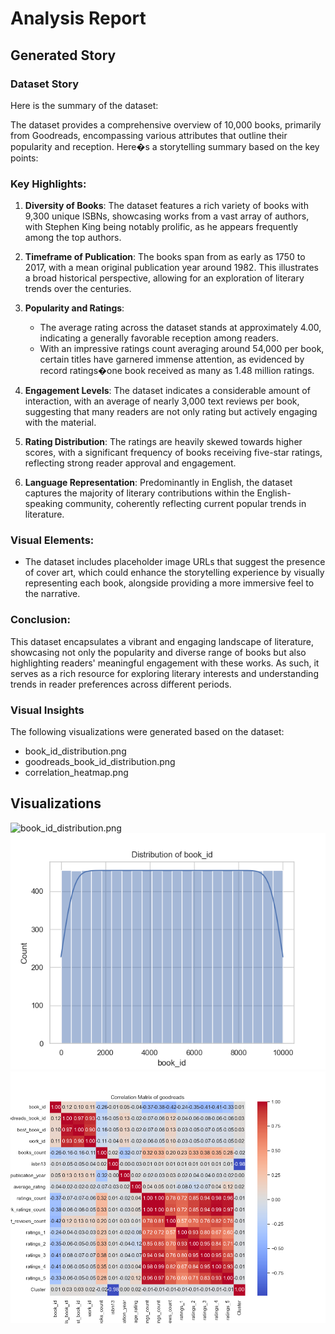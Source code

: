 # Analysis Report

## Generated Story
### Dataset Story
Here is the summary of the dataset:

The dataset provides a comprehensive overview of 10,000 books, primarily from Goodreads, encompassing various attributes that outline their popularity and reception. Here�s a storytelling summary based on the key points:

### Key Highlights:

1. **Diversity of Books**: The dataset features a rich variety of books with 9,300 unique ISBNs, showcasing works from a vast array of authors, with Stephen King being notably prolific, as he appears frequently among the top authors.

2. **Timeframe of Publication**: The books span from as early as 1750 to 2017, with a mean original publication year around 1982. This illustrates a broad historical perspective, allowing for an exploration of literary trends over the centuries.

3. **Popularity and Ratings**: 
   - The average rating across the dataset stands at approximately 4.00, indicating a generally favorable reception among readers.
   - With an impressive ratings count averaging around 54,000 per book, certain titles have garnered immense attention, as evidenced by record ratings�one book received as many as 1.48 million ratings.

4. **Engagement Levels**: The dataset indicates a considerable amount of interaction, with an average of nearly 3,000 text reviews per book, suggesting that many readers are not only rating but actively engaging with the material.

5. **Rating Distribution**: The ratings are heavily skewed towards higher scores, with a significant frequency of books receiving five-star ratings, reflecting strong reader approval and engagement.

6. **Language Representation**: Predominantly in English, the dataset captures the majority of literary contributions within the English-speaking community, coherently reflecting current popular trends in literature.

### Visual Elements:
- The dataset includes placeholder image URLs that suggest the presence of cover art, which could enhance the storytelling experience by visually representing each book, alongside providing a more immersive feel to the narrative.

### Conclusion:
This dataset encapsulates a vibrant and engaging landscape of literature, showcasing not only the popularity and diverse range of books but also highlighting readers' meaningful engagement with these works. As such, it serves as a rich resource for exploring literary interests and understanding trends in reader preferences across different periods.

### Visual Insights
The following visualizations were generated based on the dataset:
- book_id_distribution.png
- goodreads_book_id_distribution.png
- correlation_heatmap.png


## Visualizations
![book_id_distribution.png](book_id_distribution.png)
![goodreads_book_id_distribution.png](goodreads_book_id_distribution.png)
![correlation_heatmap.png](correlation_heatmap.png)